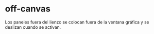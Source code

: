 # off-canvas
Los paneles fuera del lienzo se colocan fuera de la ventana gráfica y se deslizan cuando se activan.
